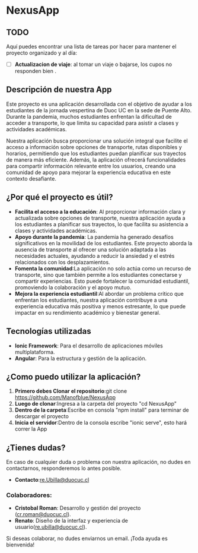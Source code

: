 # NexusApp

## TODO

Aquí puedes encontrar una lista de tareas por hacer para mantener el proyecto organizado y al día:

- [ ] **Actualizacion de viaje**: al tomar un viaje o bajarse, los cupos no responden bien .




## Descripción de nuestra App

Este proyecto es una aplicación desarrollada con el objetivo de ayudar a los estudiantes de la jornada vespertina de Duoc UC en la sede de Puente Alto. Durante la pandemia, muchos estudiantes enfrentan la dificultad de acceder a transporte, lo que limita su capacidad para asistir a clases y actividades académicas.

Nuestra aplicación busca proporcionar una solución integral que facilite el acceso a información sobre opciones de transporte, rutas disponibles y horarios, permitiendo que los estudiantes puedan planificar sus trayectos de manera más eficiente. Además, la aplicación ofrecerá funcionalidades para compartir información relevante entre los usuarios, creando una comunidad de apoyo para mejorar la experiencia educativa en este contexto desafiante.

## ¿Por qué el proyecto es útil?

- **Facilita el acceso a la educación**: Al proporcionar información clara y actualizada sobre opciones de transporte, nuestra aplicación ayuda a los estudiantes a planificar sus trayectos, lo que facilita su asistencia a clases y actividades académicas.
- **Apoyo durante la pandemia**: La pandemia ha generado desafíos significativos en la movilidad de los estudiantes. Este proyecto aborda la ausencia de transporte al ofrecer una solución adaptada a las necesidades actuales, ayudando a reducir la ansiedad y el estrés relacionados con los desplazamientos.
- **Fomenta la comunidad**:La aplicación no solo actúa como un recurso de transporte, sino que también permite a los estudiantes conectarse y compartir experiencias. Esto puede fortalecer la comunidad estudiantil, promoviendo la colaboración y el apoyo mutuo.
- **Mejora la experiencia estudiantil**:Al abordar un problema crítico que enfrentan los estudiantes, nuestra aplicación contribuye a una experiencia educativa más positiva y menos estresante, lo que puede impactar en su rendimiento académico y bienestar general.

## Tecnologías utilizadas

- **Ionic Framework**: Para el desarrollo de aplicaciones móviles multiplataforma.
- **Angular**: Para la estructura y gestión de la aplicación.

## ¿Como puedo utilizar la aplicación?

1. **Primero debes Clonar el repositorio**:git clone https://github.com/Manofblue/NexusApp 
2. **Luego de clonar**:Ingresa a la carpeta del proyecto "cd NexusApp"
3. **Dentro de la carpeta**:Escribe en consola "npm install" para terminar de descargar el proyecto
4. **Inicia el servidor**:Dentro de la consola escribe "ionic serve", esto hará correr la App 

## ¿Tienes dudas?

En caso de cualquier duda o problema con nuestra aplicación, no dudes en contactarnos, responderemos lo antes posible.
- **Contacto**:re.Ubilla@duocuc.cl

### Colaboradores:

- **Cristobal Roman**: Desarrollo y gestión del proyecto (cr.roman@duocuc.cl).
- **Renato**: Diseño de la interfaz y experiencia de usuario(re.ubilla@duocuc.cl).

Si deseas colaborar, no dudes enviarnos un email. ¡Toda ayuda es bienvenida!



